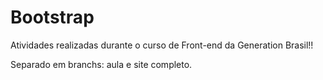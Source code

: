 # Bootstrap

Atividades realizadas durante o curso de Front-end da Generation Brasil!!

Separado em branchs: aula e site completo.
